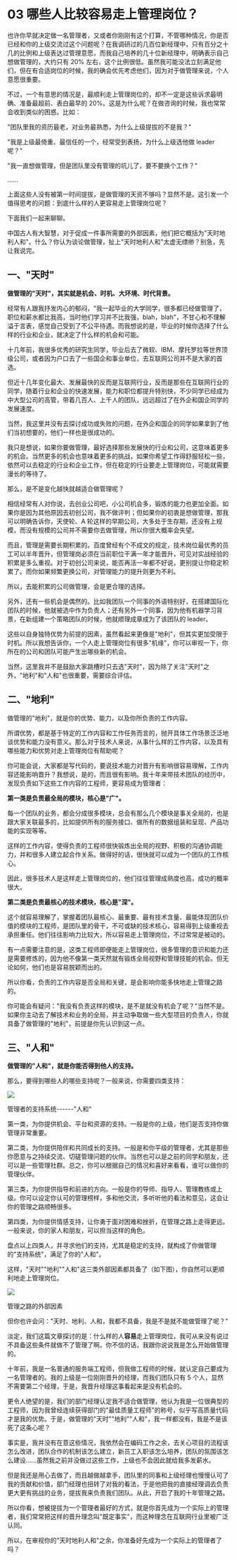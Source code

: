 # 03 哪些人比较容易走上管理岗位？

也许你早就决定做一名管理者，又或者你刚刚有这个打算，不管哪种情况，你是否已经和你的上级交流过这个问题呢？在我调研过的几百位新经理中，只有百分之十几的比例和上级表达过管理意愿，而我自己培养的几十位新经理中，明确表示自己想做管理的，大约只有
20%
左右，这个比例很低。虽然我可能没法立刻满足他们，但在有合适岗位的时候，我的确会优先考虑他们，因为对于做管理来说，个人意愿很重要。

不过，一个有意思的情况是，最顺利走上管理岗位的，却不一定是这些诉求最明确、准备最超前、表白最早的
20%。这是为什么呢？在做咨询的时候，我也常常会收到类似的困惑。比如：

"团队里我的资历最老，对业务最熟悉，为什么上级提拔的不是我？"

"我是上级最倚重、最信任的一个，经常受到表扬，为什么上级选他做 leader
呢？"

"我一直想做管理，但是团队里没有管理的坑儿了，要不要换个工作？"

......

上面这些人没有被第一时间提拔，是做管理的天资不够吗？显然不是。这引发一个值得思考的问题：到底什么样的人更容易走上管理岗位呢？

下面我们一起来聊聊。

中国古人有大智慧，对于促成一件事所需要的外部因素，他们把它概括为"天时地利人和"。什么？你认为谈论做管理，扯上"天时地利人和"太虚无缥缈？别急，先让我说完。

## 一、"天时"

**做管理的"天时"，其实就是机会、时机、大环境、时代背景。**

经常有人跟我抒发内心的郁闷，"我一起毕业的大学同学，很多都已经做管理了，职位和薪水都比我高，当时他们学习并不比我强，blah，blah"，不甘心和不理解溢于言表，感觉自己受到了不公平待遇。而我想说的是，毕业的时候你选择了什么样的行业和企业，就决定了什么样的机会和可能。

十几年前，我很多优秀的研究生同学，毕业后去了微软、IBM、摩托罗拉等世界顶级公司，或者因为户口去了一些国企和事业单位，去互联网公司并不是大家的首选。

但近十几年变化最大、发展最快的反而是互联网行业，反而是那些在互联网行业的同学，随着行业和企业的快速发展，能力和职位都提升特别快，不少同学已经成为中大型公司的高管，带着几百人、上千人的团队，远远超过了在外企和国企同学的发展速度。

当然，我这里并没有去探讨成功或失败的问题，在外企和国企的同学如果拿到了他们当初想要的，他们一样也是很成功的。

我只是想说，如果你要做管理，最好选择那些发展快的行业和公司，这意味着更多的机会。当然更多的机会也意味着更多的挑战，如果你希望工作得舒服轻松一些，依然可以去稳定的行业和企业工作，但在稳定的行业要走上管理岗位，可能就需要漫长的等待了。

那么，是不是变化越快就越适合做管理呢？

相信经常有人对你说，去创业公司吧，小公司机会多，锻炼的能力也更加全面。如果你是因为其他原因去初创公司，我不做评判；但如果你的初衷是想做管理，那我可以明确告诉你，天使轮、A
轮这样的早期公司，大多处于生存期，还没有上规模，而没有规模的公司并不需要你去做管理，所以你很大概率会失望。

而且，管理是需要长期积累的。百度曾经有个不成文的规定，技术岗位最优秀的员工可以半年晋升，但管理岗必须在当前职位干满一年才能晋升，可见对实战经验的积累是多么重视。对于初创公司来说，能否再活一年都不好说，更别提让你稳定积累了。而你如果频繁更换公司，对管理能力的提升则更为不利。

所以，去能积累的公司做管理，会是更合理的选择。

另外，还有一些机会是偶然的。比如我团队一个同事的外语特别好，在搭建国际化团队的时候，他就被选中作为负责人；还有另外一个同事，因为他有机器学习背景，在新组建一个策略团队的时候，他就顺理成章成为了该团队的
leader。

这些以自身独特优势为前提的因素，虽然看起来更像是"地利"，但其实更加受限于时机。所以我想告诉你，一个人走上管理岗位有很多"机缘"，你可以审视一下，你所在的公司和团队可能产生出哪些新的机会。

当然，这里我并不是鼓励大家跳槽时只去选"天时"，因为除了关注"天时"之外，"地利"和"人和"也很重要，需要综合评估。

## 二、"地利"

做管理的"地利"，就是你的优势、能力，以及你所负责的工作内容。

所谓优势，都是基于特定的工作内容和工作任务而言的，抛开具体工作场景泛泛地谈优势和能力没有意义。那么对于技术人来说，从事什么样的工作内容，以及具有哪些能力和优势对走上管理岗位有帮助呢？

你可能会说，大家都是写代码的，要说技术能力对晋升有影响很容易理解，工作内容还能影响晋升？我想说，是的，而且很有影响。我十年来带技术团队的经历中，发现负责如下这些工作内容的工程师，更容易成为管理者：

**第一类是负责最全局的模块，核心是"广"。**

每一个团队的业务，都会分成很多模块，总会有那么几个模块是事关全局的，也是跟大家关联最多的，比如提供所有的服务接口、做所有的数据组装和呈现、产品功能的实现等等。

这样的工作内容，使得负责的工程师很快锻炼出全局的视野、积极的沟通协调能力，并和很多人建立起合作关系。做得好的话，很快就可以成为一个团队的工作核心。

因此，很多技术人是这样走上管理岗位的，他们往往管理成熟度也高，成功的概率很大。

**第二类是负责最核心的技术模块，核心是"深"。**

这个就容易理解了，掌握着团队最核心、最重要、最有技术含量、最能体现团队价值的模块的工程师，是团队里的骨干，不可或缺的技术核心，容易得到上级重视去承担重任。他们往往影响力比较大，所以容易走上管理岗位，不过常常是被动的。

有一点需要注意的是，这类工程师即便能走上管理岗位，很多管理的意识和能力还是需要修炼的，因为他不像第一类天然就有锻炼全局视野和管理技能的机会。但无论如何，他们也是容易脱颖而出的。

所以你看，负责的工作内容是否全局和关键，是会影响你能多快地走上管理之路的。

你可能会有疑问："我没有负责这样的模块，是不是就没有机会了呢？"当然不是。如果你主动去了解技术和业务的全局，并主动争取做一些大型项目的负责人，你就具备了做管理的"地利"，前提是你先认识到这一点。

## 三、"人和"

**做管理的"人和"，就是你能否得到他人的支持。**

那么，要得到哪些人的哪些支持呢？一般来说，你需要四类支持：

![](assets/81dd207e1f4b2bc6d69dad5efc5766a8-20221009224055-neqifjc.png)

管理者的支持系统------"人和"

第一类，为你提供机会、平台和资源的支持。一般是你的上级，他们是否支持你做管理非常重要。

第二类，为你提供陪伴和共同成长的支持。一般是和你平级的管理者，尤其是那些你愿意与之持续交流、切磋管理问题的伙伴。当然也可以是之前的同学和朋友，还可以是一些管理社群。总之，你可以根据自己的情况和喜好来看看，谁可以做你的管理伙伴。

第三类，为你提供指导和前进的方向。一般是你的导师、指导人、管理教练或上级。你可以设定你认可的管理榜样，多和他交流，多听听他的看法和意见，这会让你的管理之路顺畅很多。

第四类，为你提供情感支持，让你勇于面对困难和挫折，在管理之路上走得更远。一般来说，你的家人和朋友，可以担当这样的角色。

盘点以上四类人，并寻求他们的支持，尤其是稳定的支持，就构成了你做管理的"支持系统"，满足了你的"人和"。

这样，"天时""地利""人和"这三类外部因素都具备了（如下图），你自然可以更顺利地走上管理岗位。

![](assets/c211f35bf90cbc45ca3742c8c8cc1557-20221009224055-1sjxdsx.png)

管理之路的外部因素

但你也许会问："天时、地利、人和，我都不具备，我是不是就不能做管理了呢？"

淡定，我们这篇文章探讨的是：什么样的人**容易**走上管理岗位，我可从来没有说过不具备这些条件就做不了管理了啊。你不信的话，我跟你说说我是怎么开始做管理的。

十年前，我是一名普通的服务端工程师，但我做工程师的时候，就认定自己要成为一名管理者的。我的上级是一位刚刚晋升的经理，而我们团队只有
5 个人，显然不需要第二个经理，于是，我晋升经理这事看起来是没有机会的。

更令人绝望的是，我们的部门经理认定我不适合做管理，他认为我是一位很典型的工程师，因为我曾经连续获得部门的"最佳质量工程师"的称号，似乎写高质量代码才是我的优势。于是，做管理的"天时""地利""人和"，我一样都没有，我是不是该死了这条心呢？

事实是，我并没有在意这些情况，我依然会在编码工作之余，去关心项目的流程该怎么改进，团队合作的机制该怎么建立，新员工入职该怎么培养，团队的氛围该怎么建设......虽然我之前并没做过这些工作，上级也不会因此就给我多发薪水。

但是我还是用心去做了，而且越做越拿手，团队里的同事和上级经理也慢慢认可了我的贡献和价值，部门经理也扭转了对我的看法，于是他把我的直接经理调去负责更大更有挑战的业务，提拔我来负责我们团队。从此，开启了我的十年管理之路。

所以你看，想被提拔为一个管理者最好的方式，就是你首先成为一个实际上的管理者，我们常常把这样的晋升理念叫"既定事实"，而这种理念在互联网行业里被广泛认同。

所以，在审视你的"天时地利人和"之余，你准备好先成为一个实际上的管理者了吗？

